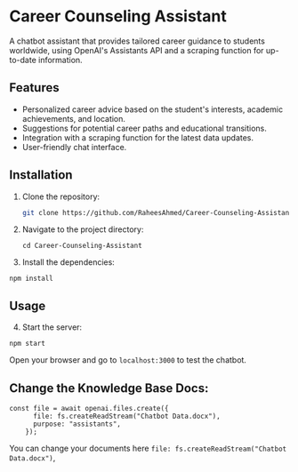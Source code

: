 # Career Counseling Assistant

A chatbot assistant that provides tailored career guidance to students worldwide, using OpenAI's Assistants API and a scraping function for up-to-date information.

## Features

- Personalized career advice based on the student's interests, academic achievements, and location.
- Suggestions for potential career paths and educational transitions.
- Integration with a scraping function for the latest data updates.
- User-friendly chat interface.

## Installation

1. Clone the repository:

   ```bash
   git clone https://github.com/RaheesAhmed/Career-Counseling-Assistant.git
   ```

2. Navigate to the project directory:

   ```
   cd Career-Counseling-Assistant
   ```

3. Install the dependencies:

```
npm install
```

## Usage

4. Start the server:

```
npm start
```

Open your browser and go to `localhost:3000` to test the chatbot.

## Change the Knowledge Base Docs:

```
const file = await openai.files.create({
      file: fs.createReadStream("Chatbot Data.docx"),
      purpose: "assistants",
    });

```

You can change your documents here `file: fs.createReadStream("Chatbot Data.docx")`,
